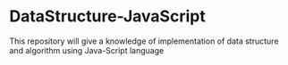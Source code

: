 # DataStructure-JavaScript
This repository will give a knowledge of implementation of data structure and algorithm using Java-Script language 
